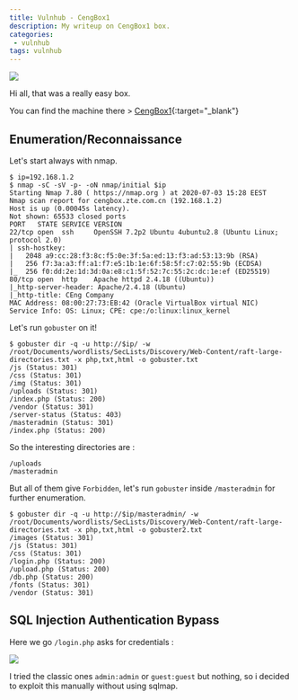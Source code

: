```yaml
---
title: Vulnhub - CengBox1
description: My writeup on CengBox1 box.
categories:
 - vulnhub
tags: vulnhub
---
```


![](https://i.imgur.com/9GTOe3V.png)

Hi all, that was a really easy box.

You can find the machine there > [CengBox1](https://www.vulnhub.com/entry/cengbox-1,475/){:target="_blank"}

## Enumeration/Reconnaissance

Let's start always with nmap.

```
$ ip=192.168.1.2
$ nmap -sC -sV -p- -oN nmap/initial $ip
Starting Nmap 7.80 ( https://nmap.org ) at 2020-07-03 15:28 EEST
Nmap scan report for cengbox.zte.com.cn (192.168.1.2)
Host is up (0.00045s latency).
Not shown: 65533 closed ports
PORT   STATE SERVICE VERSION
22/tcp open  ssh     OpenSSH 7.2p2 Ubuntu 4ubuntu2.8 (Ubuntu Linux; protocol 2.0)
| ssh-hostkey: 
|   2048 a9:cc:28:f3:8c:f5:0e:3f:5a:ed:13:f3:ad:53:13:9b (RSA)
|   256 f7:3a:a3:ff:a1:f7:e5:1b:1e:6f:58:5f:c7:02:55:9b (ECDSA)
|_  256 f0:dd:2e:1d:3d:0a:e8:c1:5f:52:7c:55:2c:dc:1e:ef (ED25519)
80/tcp open  http    Apache httpd 2.4.18 ((Ubuntu))
|_http-server-header: Apache/2.4.18 (Ubuntu)
|_http-title: CEng Company
MAC Address: 08:00:27:73:EB:42 (Oracle VirtualBox virtual NIC)
Service Info: OS: Linux; CPE: cpe:/o:linux:linux_kernel
```

Let's run `gobuster` on it!

```
$ gobuster dir -q -u http://$ip/ -w /root/Documents/wordlists/SecLists/Discovery/Web-Content/raft-large-directories.txt -x php,txt,html -o gobuster.txt
/js (Status: 301)
/css (Status: 301)
/img (Status: 301)
/uploads (Status: 301)
/index.php (Status: 200)
/vendor (Status: 301)
/server-status (Status: 403)
/masteradmin (Status: 301)
/index.php (Status: 200)
```

So the interesting directories are :

```
/uploads
/masteradmin
```

But all of them give `Forbidden`, let's run `gobuster` inside `/masteradmin` for further enumeration.

```
$ gobuster dir -q -u http://$ip/masteradmin/ -w /root/Documents/wordlists/SecLists/Discovery/Web-Content/raft-large-directories.txt -x php,txt,html -o gobuster2.txt
/images (Status: 301)
/js (Status: 301)
/css (Status: 301)
/login.php (Status: 200)
/upload.php (Status: 200)
/db.php (Status: 200)
/fonts (Status: 301)
/vendor (Status: 301)
```

## SQL Injection Authentication Bypass

Here we go `/login.php` asks for credentials :

![](https://i.imgur.com/9zmQYvL.png)

I tried the classic ones `admin:admin` or `guest:guest` but nothing, so i decided to exploit this manually without using sqlmap.


